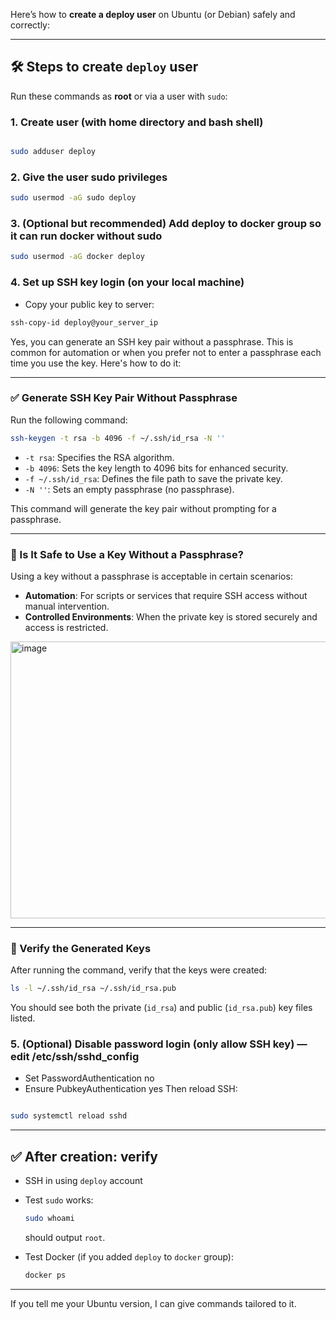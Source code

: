 Here’s how to **create a deploy user** on Ubuntu (or Debian) safely and correctly:

---

## 🛠 Steps to create `deploy` user

Run these commands as **root** or via a user with `sudo`:
### 1. Create user (with home directory and bash shell)
```bash

sudo adduser deploy
```

### 2. Give the user sudo privileges
```bash
sudo usermod -aG sudo deploy
```

### 3. (Optional but recommended) Add deploy to docker group so it can run docker without sudo
```bash
sudo usermod -aG docker deploy
```

### 4. Set up SSH key login (on your local machine)
 - Copy your public key to server:
```bash
ssh-copy-id deploy@your_server_ip
```
Yes, you can generate an SSH key pair without a passphrase. This is common for automation or when you prefer not to enter a passphrase each time you use the key. Here's how to do it:

---

### ✅ Generate SSH Key Pair Without Passphrase

Run the following command:

```bash
ssh-keygen -t rsa -b 4096 -f ~/.ssh/id_rsa -N ''
```

* `-t rsa`: Specifies the RSA algorithm.
* `-b 4096`: Sets the key length to 4096 bits for enhanced security.
* `-f ~/.ssh/id_rsa`: Defines the file path to save the private key.
* `-N ''`: Sets an empty passphrase (no passphrase).

This command will generate the key pair without prompting for a passphrase.

---

### 🔐 Is It Safe to Use a Key Without a Passphrase?

Using a key without a passphrase is acceptable in certain scenarios:

* **Automation**: For scripts or services that require SSH access without manual intervention.
* **Controlled Environments**: When the private key is stored securely and access is restricted.
<img width="774" height="443" alt="image" src="https://github.com/user-attachments/assets/b97c9bb1-6eac-4ede-9c50-89a208f73138" />

---

### 📁 Verify the Generated Keys

After running the command, verify that the keys were created:

```bash
ls -l ~/.ssh/id_rsa ~/.ssh/id_rsa.pub
```

You should see both the private (`id_rsa`) and public (`id_rsa.pub`) key files listed.


### 5. (Optional) Disable password login (only allow SSH key) — edit /etc/ssh/sshd_config
 - Set PasswordAuthentication no
 - Ensure PubkeyAuthentication yes
Then reload SSH:
```bash

sudo systemctl reload sshd
```

---

## ✅ After creation: verify

* SSH in using `deploy` account

* Test `sudo` works:

  ```bash
  sudo whoami
  ```

  should output `root`.

* Test Docker (if you added `deploy` to `docker` group):

  ```bash
  docker ps
  ```

---

If you tell me your Ubuntu version, I can give commands tailored to it.
